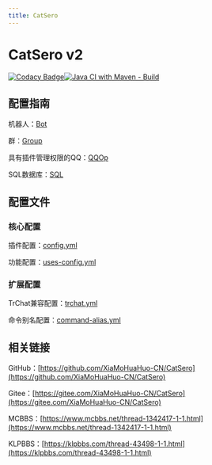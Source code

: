 ```yaml
---
title: CatSero
---
```

# CatSero v2

[![Codacy Badge](https://app.codacy.com/project/badge/Grade/babcf1e300a44e3684e88840e2b2b803)](https://www.codacy.com/gh/XiaMoHuaHuo-CN/CatSero/dashboard?utm_source=github.com&amp;utm_medium=referral&amp;utm_content=XiaMoHuaHuo-CN/CatSero&amp;utm_campaign=Badge_Grade)[![Java CI with Maven - Build](https://github.com/XiaMoHuaHuo-CN/CatSero/actions/workflows/builder.yml/badge.svg?branch=main)](https://github.com/XiaMoHuaHuo-CN/CatSero/actions/workflows/builder.yml)

## 配置指南

机器人：[Bot](指南/Bot)

群：[Group](指南/Group)

具有插件管理权限的QQ：[QQOp](指南/QQOp)

SQL数据库：[SQL](指南/SQL)

## 配置文件

### 核心配置

插件配置：[config.yml](配置文件/config.yml)

功能配置：[uses-config.yml](配置文件/uses-config.yml)

### 扩展配置

TrChat兼容配置：[trchat.yml](配置文件/扩展/trchat.yml)

命令别名配置：[command-alias.yml](配置文件/扩展/command-alias.yml)

## 相关链接

GitHub：[https://github.com/XiaMoHuaHuo-CN/CatSero](https://github.com/XiaMoHuaHuo-CN/CatSero)

Gitee：[https://gitee.com/XiaMoHuaHuo-CN/CatSero](https://gitee.com/XiaMoHuaHuo-CN/CatSero)

MCBBS：[https://www.mcbbs.net/thread-1342417-1-1.html](https://www.mcbbs.net/thread-1342417-1-1.html)

KLPBBS：[https://klpbbs.com/thread-43498-1-1.html](https://klpbbs.com/thread-43498-1-1.html)
